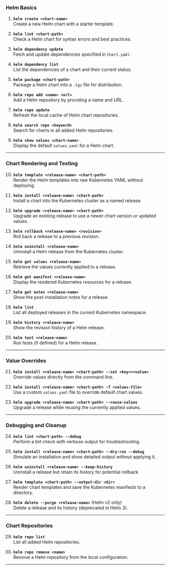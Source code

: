 ### **Helm Basics**
1. **`helm create <chart-name>`**  
   Create a new Helm chart with a starter template.

2. **`helm lint <chart-path>`**  
   Check a Helm chart for syntax errors and best practices.

3. **`helm dependency update`**  
   Fetch and update dependencies specified in `Chart.yaml`.

4. **`helm dependency list`**  
   List the dependencies of a chart and their current status.

5. **`helm package <chart-path>`**  
   Package a Helm chart into a `.tgz` file for distribution.

6. **`helm repo add <name> <url>`**  
   Add a Helm repository by providing a name and URL.

7. **`helm repo update`**  
   Refresh the local cache of Helm chart repositories.

8. **`helm search repo <keyword>`**  
   Search for charts in all added Helm repositories.

9. **`helm show values <chart-name>`**  
   Display the default `values.yaml` for a Helm chart.

---

### **Chart Rendering and Testing**
10. **`helm template <release-name> <chart-path>`**  
    Render the Helm templates into raw Kubernetes YAML without deploying.

11. **`helm install <release-name> <chart-path>`**  
    Install a chart into the Kubernetes cluster as a named release.

12. **`helm upgrade <release-name> <chart-path>`**  
    Upgrade an existing release to use a newer chart version or updated values.

13. **`helm rollback <release-name> <revision>`**  
    Roll back a release to a previous revision.

14. **`helm uninstall <release-name>`**  
    Uninstall a Helm release from the Kubernetes cluster.

15. **`helm get values <release-name>`**  
    Retrieve the values currently applied to a release.

16. **`helm get manifest <release-name>`**  
    Display the rendered Kubernetes resources for a release.

17. **`helm get notes <release-name>`**  
    Show the post-installation notes for a release.

18. **`helm list`**  
    List all deployed releases in the current Kubernetes namespace.

19. **`helm history <release-name>`**  
    Show the revision history of a Helm release.

20. **`helm test <release-name>`**  
    Run tests (if defined) for a Helm release.

---

### **Value Overrides**
21. **`helm install <release-name> <chart-path> --set <key>=<value>`**  
    Override values directly from the command line.

22. **`helm install <release-name> <chart-path> -f <values-file>`**  
    Use a custom `values.yaml` file to override default chart values.

23. **`helm upgrade <release-name> <chart-path> --reuse-values`**  
    Upgrade a release while reusing the currently applied values.

---

### **Debugging and Cleanup**
24. **`helm lint <chart-path> --debug`**  
    Perform a lint check with verbose output for troubleshooting.

25. **`helm install <release-name> <chart-path> --dry-run --debug`**  
    Simulate an installation and show detailed output without applying it.

26. **`helm uninstall <release-name> --keep-history`**  
    Uninstall a release but retain its history for potential rollback.

27. **`helm template <chart-path> --output-dir <dir>`**  
    Render chart templates and save the Kubernetes manifests to a directory.

28. **`helm delete --purge <release-name>`** (Helm v2 only)  
    Delete a release and its history (deprecated in Helm 3).

---

### **Chart Repositories**
29. **`helm repo list`**  
    List all added Helm repositories.

30. **`helm repo remove <name>`**  
    Remove a Helm repository from the local configuration.

---